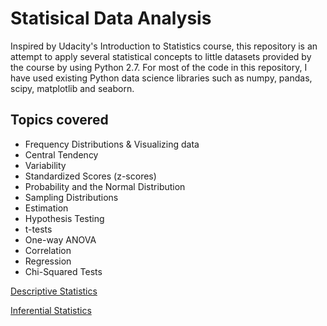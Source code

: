 # Statisical Data Analysis

Inspired by Udacity's Introduction to Statistics course, this repository is an attempt to apply several statistical concepts to little datasets provided by the course by using Python 2.7. For most of the code in this repository, I have used existing Python data science libraries such as numpy, pandas, scipy, matplotlib and seaborn.

## Topics covered

* Frequency Distributions & Visualizing data
* Central Tendency
* Variability
* Standardized Scores (z-scores)
* Probability and the Normal Distribution
* Sampling Distributions
* Estimation
* Hypothesis Testing
* t-tests
* One-way ANOVA
* Correlation
* Regression
* Chi-Squared Tests



<A href='http://nbviewer.jupyter.org/github/sametmarasli/statistical_data_analysis/blob/master/statistical_data_analysis/descriptive_statistics.ipynb'>Descriptive Statistics</A><BR>

<A href='http://nbviewer.jupyter.org/github/sametmarasli/statistical_data_analysis/blob/master/statistical_data_analysis/inferential_statistics.ipynb'>Inferential Statistics</A><BR>